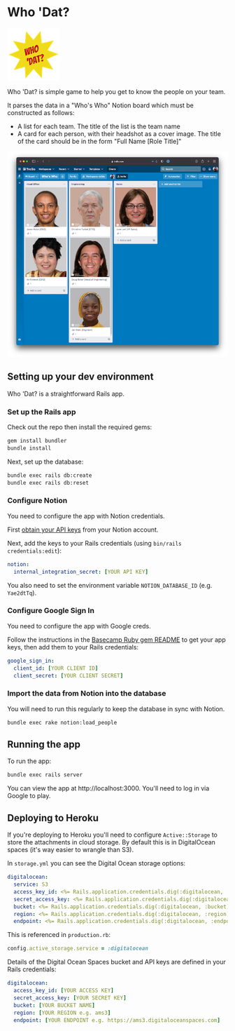# Who 'Dat?

![logo](whodat.png)

Who 'Dat? is simple game to help you get to know the people on your team.

It parses the data in a "Who's Who" Notion board which must be constructed as follows:

* A list for each team. The title of the list is the team name
* A card for each person, with their headshot as a cover image. The title of the card should be in the form "Full Name [Role Title]"

![Example Who's Who board](trello.png)

## Setting up your dev environment

Who 'Dat? is a straightforward Rails app.

### Set up the Rails app

Check out the repo then install the required gems:

```bash
gem install bundler
bundle install
```

Next, set up the database:

```bash
bundle exec rails db:create
bundle exec rails db:reset
```

### Configure Notion

You need to configure the app with Notion credentials.

First [obtain your API keys](https://notion.com/app-key) from your Notion account.

Next, add the keys to your Rails credentials (using `bin/rails credentials:edit`):

```yaml
notion:
  internal_integration_secret: [YOUR API KEY]
```

You also need to set the environment variable `NOTION_DATABASE_ID` (e.g. `Yae2dtTq`).

### Configure Google Sign In

You need to configure the app with Google creds.

Follow the instructions in the [Basecamp Ruby gem README](https://github.com/basecamp/google_sign_in) to get your app keys, then add them to your Rails credentials:

```yaml
google_sign_in:
  client_id: [YOUR CLIENT ID]
  client_secret: [YOUR CLIENT SECRET]
```

### Import the data from Notion into the database

You will need to run this regularly to keep the database in sync with Notion.

```bash
bundle exec rake notion:load_people
```

## Running the app

To run the app:

```bash
bundle exec rails server
```

You can view the app at http://localhost:3000. You'll need to log in via Google to play.

## Deploying to Heroku

If you're deploying to Heroku you'll need to configure `Active::Storage` to store the attachments in cloud storage. By default this is in DigitalOcean spaces (it's way easier to wrangle than S3).

In `storage.yml` you can see the Digital Ocean storage options:

```yaml
digitalocean:
  service: S3
  access_key_id: <%= Rails.application.credentials.dig(:digitalocean, :access_key_id) %>
  secret_access_key: <%= Rails.application.credentials.dig(:digitalocean, :secret_access_key) %>
  bucket: <%= Rails.application.credentials.dig(:digitalocean, :bucket) %>
  region: <%= Rails.application.credentials.dig(:digitalocean, :region) %>
  endpoint: <%= Rails.application.credentials.dig(:digitalocean, :endpoint) %>
```

This is referenced in `production.rb`:

```ruby
config.active_storage.service = :digitalocean
```

Details of the Digital Ocean Spaces bucket and API keys are defined in your Rails credentials:

```yaml
digitalocean:
  access_key_id: [YOUR ACCESS KEY]
  secret_access_key: [YOUR SECRET KEY]
  bucket: [YOUR BUCKET NAME]
  region: [YOUR REGION e.g. ams3]
  endpoint: [YOUR ENDPOINT e.g. https://ams3.digitaloceanspaces.com]
```
